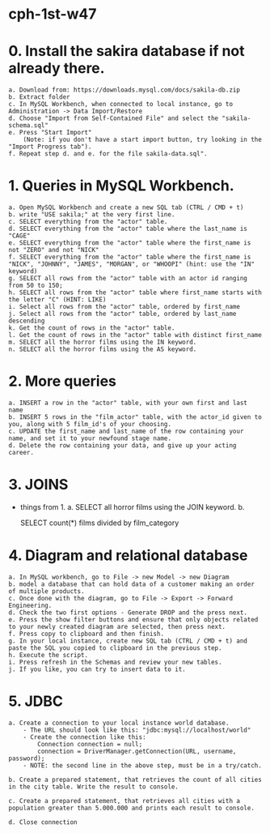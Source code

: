 # cph-1st-w47



# 0. Install the sakira database if not already there. 
	a. Download from: https://downloads.mysql.com/docs/sakila-db.zip
	b. Extract folder
	c. In MySQL Workbench, when connected to local instance, go to Administration -> Data Import/Restore
	d. Choose "Import from Self-Contained File" and select the "sakila-schema.sql"
	e. Press "Start Import" 
		(Note: if you don't have a start import button, try looking in the "Import Progress tab"). 
	f. Repeat step d. and e. for the file sakila-data.sql".
	

# 1. Queries in MySQL Workbench. 

	a. Open MySQL Workbench and create a new SQL tab (CTRL / CMD + t) 
	b. write "USE sakila;" at the very first line.
	c. SELECT everything from the "actor" table.
	d. SELECT everything from the "actor" table where the last_name is "CAGE"
	e. SELECT everything from the "actor" table where the first_name is not "ZERO" and not "NICK"
	f. SELECT everything from the "actor" table where the first_name is "NICK", "JOHNNY", "JAMES", "MORGAN", or "WHOOPI" (hint: use the "IN" keyword)
	g. SELECT all rows from the "actor" table with an actor id ranging from 50 to 150;
	h. SELECT all rows from the "actor" table where first_name starts with the letter "C" (HINT: LIKE)
	i. Select all rows from the "actor" table, ordered by first_name	
	j. Select all rows from the "actor" table, ordered by last_name descending	
	k. Get the count of rows in the "actor" table.
	l. Get the count of rows in the "actor" table with distinct first_name
	m. SELECT all the horror films using the IN keyword.
	n. SELECT all the horror films using the AS keyword. 
	
# 2. More queries 
	a. INSERT a row in the "actor" table, with your own first and last name
	b. INSERT 5 rows in the "film_actor" table, with the actor_id given to you, along with 5 film_id's of your choosing.  
	c. UPDATE the first_name and last_name of the row containing your name, and set it to your newfound stage name. 
	d. Delete the row containing your data, and give up your acting career. 

# 3. JOINS
+ things from 1.
	a. SELECT all horror films using the JOIN keyword. 
	b. 
	
	SELECT count(*) films divided by film_category


# 4. Diagram and relational database
	a. In MySQL workbench, go to File -> new Model -> new Diagram
	b. model a database that can hold data of a customer making an order of multiple products. 
	c. Once done with the diagram, go to File -> Export -> Forward Engineering.
	d. Check the two first options - Generate DROP and the press next. 
	e. Press the show filter buttons and ensure that only objects related to your newly created diagram are selected, then press next. 
	f. Press copy to clipboard and then finish. 
	g. In your local instance, create new SQL tab (CTRL / CMD + t) and paste the SQL you copied to clipboard in the previous step. 
	h. Execute the script. 
	i. Press refresh in the Schemas and review your new tables. 
	j. If you like, you can try to insert data to it. 
	
# 5. JDBC
	a. Create a connection to your local instance world database. 
		- The URL should look like this: "jdbc:mysql://localhost/world"
		- Create the connection like this: 
			Connection connection = null; 
			connection = DriverManager.getConnection(URL, username, password);
		- NOTE: the second line in the above step, must be in a try/catch.
	
	b. Create a prepared statement, that retrieves the count of all cities in the city table. Write the result to console. 
	
	c. Create a prepared statement, that retrieves all cities with a population greater than 5.000.000 and prints each result to console. 
	
	d. Close connection
	
	
	